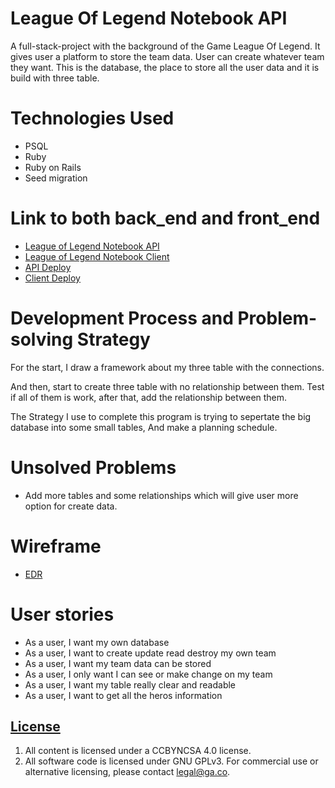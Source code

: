 # League Of Legend Notebook API

A full-stack-project with the background of the Game League Of Legend.
It gives user a platform to store the team data. User can create whatever team they want.
This is the database, the place to store all the user data and it is build with
three table.

# Technologies Used

- PSQL
- Ruby
- Ruby on Rails
- Seed migration

# Link to both back_end and front_end
- [League of Legend Notebook API](https://github.com/JiemingS/project_2_api)
- [League of Legend Notebook Client](https://github.com/JiemingS/project_2-_client)
- [API Deploy](https://mysterious-sands-56739.herokuapp.com/)
- [Client Deploy](https://jiemings.github.io/project_2-_client/)

# Development Process and Problem-solving Strategy

For the start, I draw a framework about my three table with the connections.

And then, start to create three table with no relationship between them. Test if all of
them is work, after that, add the relationship between them.

The Strategy I use to complete this program is trying to sepertate the big database into some small
tables, And make a planning schedule.

# Unsolved Problems

- Add more tables and some relationships which will give user more option for create data.

# Wireframe

- [EDR](https://i.imgur.com/RXLK9V6.jpg)

# User stories

- As a user, I want my own database
- As a user, I want to create update read destroy my own team
- As a user, I want my team data can be stored
- As a user, I only want I can see or make change on my team
- As a user, I want my table really clear and readable
- As a user, I want to get all the heros information

## [License](LICENSE)

1.  All content is licensed under a CC­BY­NC­SA 4.0 license.
1.  All software code is licensed under GNU GPLv3. For commercial use or
    alternative licensing, please contact legal@ga.co.

